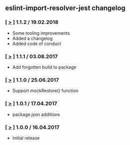 ## eslint-import-resolver-jest changelog

### [ [>](https://github.com/JoinColony/jest-sandbox/tree/v1.1.2) ] 1.1.2 / 19.02.2018
* Some tooling improvements
* Added a changelog
* Added code of conduct

### [ [>](https://github.com/JoinColony/jest-sandbox/tree/v1.1.1) ] 1.1.1 / 03.08.2017
* Add forgotten build to package

### [ [>](https://github.com/JoinColony/jest-sandbox/tree/v1.1.0) ] 1.1.0 / 25.06.2017
* Support mockRestore() function

### [ [>](https://github.com/JoinColony/jest-sandbox/tree/v2.1.0) ] 1.0.1 / 17.04.2017
* package.json additions

### [ [>](https://github.com/chmanie/webdriverajax/tree/v1.0.0) ] 1.0.0 / 16.04.2017
* Initial release
